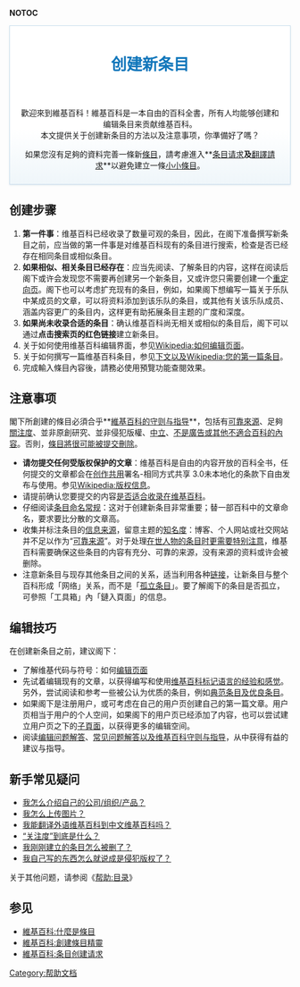 __NOTOC__

<div style="border:1px solid #CADEED; margin-bottom:20px; padding:10px 20px; vertical-align:top; box-shadow: 0px 1px 3px #DDE6ED; background:#FFFFFF; background: linear-gradient(top, #fff 65%,#EFF6FA 100%); background: -moz-linear-gradient(top, #fff 65%, #EFF6FA 100%); background: -webkit-gradient(linear, left top, left bottom, color-stop(65%,#fff), color-stop(100%,#EFF6FA)); background: -webkit-linear-gradient(top, #fff 65%,#EFF6FA 100%); background: -o-linear-gradient(top, #fff 65%,#EFF6FA 100%); background: -ms-linear-gradient(top, #fff 65%,#EFF6FA 100%); background: linear-gradient(top, #fff 65%,#EFF6FA 100%);">

<center>

<div style="display: inline; display: inline-block; margin: 0; text-align: center; line-height: 1.6; color: #457; margin-left:0;">

<h2 style="margin: 0; padding: 10px 0px; border: none; font-size: 200%; font-weight: bold; color: #17b; font-family: Sans-serif; ">

创建新条目

</h2>

</div>

</center>

<center>

歡迎來到維基百科！維基百科是一本自由的百科全書，所有人均能够创建和编辑条目来贡献维基百科。</br> 本文提供关于创建新条目的方法以及注意事项，你準備好了嗎？

</center>

<div style="margin: 0; text-align: center; margin-left:0;">



</div>

<center>

如果您沒有足夠的資料完善一條新[條目](https://zh.wikipedia.org/wiki/維基百科:條目 "wikilink")，請考慮進入**[条目请求](https://zh.wikipedia.org/wiki/維基百科:条目请求 "wikilink")**及**[翻譯請求](https://zh.wikipedia.org/wiki/維基百科:翻譯請求 "wikilink")**以避免建立一條[小小條目](https://zh.wikipedia.org/wiki/維基百科:小小條目 "wikilink")。

</center>

</div>

</div>

<noinclude></noinclude>

## 创建步骤

1.  **第一件事**：维基百科已经收录了数量可观的条目，因此，在阁下准备撰写新条目之前，应当做的第一件事是对维基百科现有的条目进行搜索，检查是否已经存在相同条目或相似条目。
2.  **如果相似、相关条目已经存在**：应当先阅读、了解条目的内容，这样在阅读后阁下或许会发现您不需要再创建另一个新条目，又或许您只需要创建一个[重定向页](https://zh.wikipedia.org/wiki/Wikipedia:重定向 "wikilink")。阁下也可以考虑扩充现有的条目，例如，如果阁下想编写一篇关于乐队中某成员的文章，可以将资料添加到该乐队的条目，或其他有关该乐队成员、涵盖内容更广的条目内，这样更有助拓展条目主题的广度和深度。
3.  **如果尚未收录合适的条目**：确认维基百科尚无相关或相似的条目后，阁下可以通过**点击搜索页的红色链接**建立新条目。
4.  关于如何使用维基百科编辑界面，参见[Wikipedia:如何编辑页面](https://zh.wikipedia.org/wiki/Wikipedia:如何编辑页面 "wikilink")。
5.  关于如何撰写一篇维基百科条目，参见[下文以及](https://zh.wikipedia.org/wiki/#注意事项 "wikilink")[Wikipedia:您的第一篇条目](https://zh.wikipedia.org/wiki/Wikipedia:您的第一篇条目 "wikilink")。
6.  完成輸入條目內容後，請務必使用預覽功能查閱效果。

## 注意事项

閣下所創建的條目必須合乎**[維基百科的守则与指导](https://zh.wikipedia.org/wiki/Wikipedia:方针与指引 "wikilink")**，包括有[可靠來源](https://zh.wikipedia.org/wiki/Wikipedia:可靠來源 "wikilink")、足夠[關注度](https://zh.wikipedia.org/wiki/Wikipedia:關注度 "wikilink")、並非原創研究、並非侵犯版權、[中立](https://zh.wikipedia.org/wiki/Wikipedia:中立的观点 "wikilink")、[不是廣告或其他不適合百科的內容](https://zh.wikipedia.org/wiki/Wikipedia:维基百科不是什么 "wikilink")。否則，[條目將很可能被提交刪除](https://zh.wikipedia.org/wiki/Wikipedia:如何降低條目被提交刪除的可能性 "wikilink")。

  - **请勿提交任何受版权保护的文章**：维基百科是自由的内容开放的百科全书，任何提交的文章都会在[创作共用](../Page/创作共用.md "wikilink")署名-相同方式共享 3.0未本地化的条款下自由发布与使用。参见[Wikipedia:版权信息](https://zh.wikipedia.org/wiki/Wikipedia:版权信息 "wikilink")。
  - 请提前确认您要提交的内容[是否适合收录在维基百科](https://zh.wikipedia.org/wiki/Wikipedia:维基百科不是什么 "wikilink")。
  - 仔细阅读[条目命名常规](https://zh.wikipedia.org/wiki/Wikipedia:命名常规 "wikilink")：这对于创建新条目非常重要；替一部百科中的文章命名，要求要比分散的文章高。
  - 收集并标注条目的[信息来源](https://zh.wikipedia.org/wiki/Wikipedia:列明来源 "wikilink")，留意主题的[知名度](https://zh.wikipedia.org/wiki/Wikipedia:关注度 "wikilink")：博客、个人网站或社交网站并不足以作为“[可靠来源](https://zh.wikipedia.org/wiki/Wikipedia:可靠來源 "wikilink")”。对于处理[在世人物的条目时更需要特别注意](https://zh.wikipedia.org/wiki/Wikipedia:生者传记 "wikilink")，维基百科需要确保这些条目的内容有充分、可靠的来源，没有来源的资料或许会被删除。
  - 注意新条目与现存其他条目之间的关系，适当利用各种[链接](https://zh.wikipedia.org/wiki/Help:链接 "wikilink")，让新条目与整个百科形成「网络」关系，而不是「[孤立条目](https://zh.wikipedia.org/wiki/Wikipedia:孤立条目 "wikilink")」。要了解阁下的条目是否孤立，可參照「工具箱」內「鏈入頁面」的信息。

## 编辑技巧

在创建新条目之前，建议阁下：

  - 了解维基代码与符号：如何[编辑页面](https://zh.wikipedia.org/wiki/Wikipedia:如何编辑页面 "wikilink")
  - 先试着编辑现有的文章，以获得编写和使用[维基百科标记语言的经验和感觉](https://zh.wikipedia.org/wiki/Wikipedia:格式手冊 "wikilink")。另外，尝试阅读和参考一些被公认为优质的条目，例如[典范条目及](https://zh.wikipedia.org/wiki/Wikipedia:典范条目 "wikilink")[优良条目](https://zh.wikipedia.org/wiki/Wikipedia:優良條目 "wikilink")。
  - 如果阁下是注册用户，或可考虑在自己的用户页创建自己的第一篇文章。用户页相当于用户的个人空间，如果阁下的用户页已经添加了内容，也可以尝试建立用户页之下的[子頁面](https://zh.wikipedia.org/wiki/Wikipedia:子頁面 "wikilink")，以获得更多的编辑空间。
  - 阅读[编辑问题解答](https://zh.wikipedia.org/wiki/Wikipedia:常见问题解答/编辑 "wikilink")、[常见问题解答以及](https://zh.wikipedia.org/wiki/Wikipedia:常见问题解答 "wikilink")[维基百科守则与指导](https://zh.wikipedia.org/wiki/Wikipedia:守则与指导 "wikilink")，从中获得有益的建议与指导。

<div id="mw-customcollapsible-pass" class="mw-collapsible mw-collapsed" style="position:fixed; top:0px; left:0px; height:100%; width:100%; z-index:998; background-color:#000000; opacity: 0.5; display:none;">

 

</div>

<div id="mw-customcollapsible-pass" class="mw-collapsible mw-collapsed" style="position:fixed; top:50px; left:200px; right:200px; bottom:50px; z-index:999; overflow:auto;display:none;">

<div align="right">

<span class="submit ui-button ui-widget ui-state-default ui-corner-all ui-button-text-icon-primary ui-button-red mw-customtoggle-pass" role="button" aria-disabled="false" title="關閉"><span class="ui-button-icon-primary ui-icon ui-icon-close"> </span><span class="ui-button-text">關閉</span></span>

</div>

<div style="position: relative;border: 1px solid #27AA65;background: #27AA65;color: black;padding: .1em;text-align: center;font-size: 100%;margin-bottom: 0px;height: ;{{border-radius|4px 4px 0px 0px}};border-bottom: none;">

<div style="border: 0px solid #fd6; background: #fff; margin:1em 1ex 1ex 1ex; padding: 1em; text-align:center">

</div>

</div>

</div>

## 新手常见疑问

  - [我怎么介绍自己的公司/组织/产品？](https://zh.wikipedia.org/wiki/H:打广告 "wikilink")
  - [我怎么上传图片？](https://zh.wikipedia.org/wiki/WP:上传 "wikilink")
  - [我能翻译外语维基百科到中文维基百科吗？](https://zh.wikipedia.org/wiki/H:翻译 "wikilink")
  - [“关注度”到底是什么？](https://zh.wikipedia.org/wiki/H:关注度 "wikilink")
  - [我刚刚建立的条目怎么被删了？](https://zh.wikipedia.org/wiki/维基百科:为什么我创建的页面被删除？ "wikilink")
  - [我自己写的东西怎么就说成是侵犯版权了？](https://zh.wikipedia.org/wiki/维基百科:版权常见问题解答 "wikilink")

关于其他问题，请参阅《[帮助:目录](https://zh.wikipedia.org/wiki/帮助:目录 "wikilink")》

## 参见

  - [維基百科:什麼是條目](https://zh.wikipedia.org/wiki/維基百科:什麼是條目 "wikilink")
  - [維基百科:創建條目精靈](https://zh.wikipedia.org/wiki/維基百科:創建條目精靈 "wikilink")
  - [維基百科:条目创建请求](https://zh.wikipedia.org/wiki/維基百科:条目创建请求 "wikilink")

<noinclude>  </noinclude>

[Category:帮助文档](https://zh.wikipedia.org/wiki/Category:帮助文档 "wikilink")